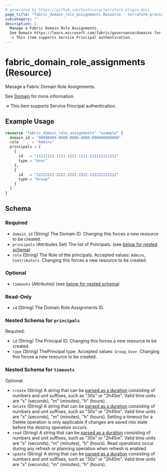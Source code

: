 ```yaml
---
# generated by https://github.com/hashicorp/terraform-plugin-docs
page_title: "fabric_domain_role_assignments Resource - terraform-provider-fabric"
subcategory: ""
description: |-
  Manage a Fabric Domain Role Assignments.
  See Domain https://learn.microsoft.com/fabric/governance/domains for more information.
  -> This item supports Service Principal authentication.
---
```


# fabric_domain_role_assignments (Resource)

Manage a Fabric Domain Role Assignments.

See [Domain](https://learn.microsoft.com/fabric/governance/domains) for more information.

-> This item supports Service Principal authentication.

## Example Usage

```terraform
resource "fabric_domain_role_assignments" "example" {
  domain_id = "00000000-0000-0000-0000-000000000000"
  role      = "Admins"
  principals = [
    {
      id   = "11111111-1111-1111-1111-111111111111"
      type = "User"
    },
    {
      id   = "22222222-2222-2222-2222-222222222222"
      type = "Group"
    }
  ]
}
```

<!-- schema generated by tfplugindocs -->
## Schema

### Required

- `domain_id` (String) The Domain ID. Changing this forces a new resource to be created.
- `principals` (Attributes Set) The list of Principals. (see [below for nested schema](#nestedatt--principals))
- `role` (String) The Role of the principals. Accepted values: `Admins`, `Contributors`. Changing this forces a new resource to be created.

### Optional

- `timeouts` (Attributes) (see [below for nested schema](#nestedatt--timeouts))

### Read-Only

- `id` (String) The Domain Role Assignments ID.

<a id="nestedatt--principals"></a>

### Nested Schema for `principals`

Required:

- `id` (String) The Principal ID. Changing this forces a new resource to be created.
- `type` (String) ThePrincipal type. Accepted values: `Group`, `User`. Changing this forces a new resource to be created.

<a id="nestedatt--timeouts"></a>

### Nested Schema for `timeouts`

Optional:

- `create` (String) A string that can be [parsed as a duration](https://pkg.go.dev/time#ParseDuration) consisting of numbers and unit suffixes, such as "30s" or "2h45m". Valid time units are "s" (seconds), "m" (minutes), "h" (hours).
- `delete` (String) A string that can be [parsed as a duration](https://pkg.go.dev/time#ParseDuration) consisting of numbers and unit suffixes, such as "30s" or "2h45m". Valid time units are "s" (seconds), "m" (minutes), "h" (hours). Setting a timeout for a Delete operation is only applicable if changes are saved into state before the destroy operation occurs.
- `read` (String) A string that can be [parsed as a duration](https://pkg.go.dev/time#ParseDuration) consisting of numbers and unit suffixes, such as "30s" or "2h45m". Valid time units are "s" (seconds), "m" (minutes), "h" (hours). Read operations occur during any refresh or planning operation when refresh is enabled.
- `update` (String) A string that can be [parsed as a duration](https://pkg.go.dev/time#ParseDuration) consisting of numbers and unit suffixes, such as "30s" or "2h45m". Valid time units are "s" (seconds), "m" (minutes), "h" (hours).
